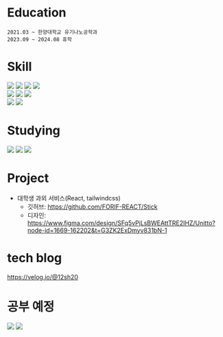 # Education
```
2021.03 ~ 한양대학교 유기나노공학과
2023.09 ~ 2024.08 휴학
```

# Skill
<img src="https://img.shields.io/badge/HTML5-E34F26?style=for-the badge&logo=HTML5&logoColor=white">  <img src="https://img.shields.io/badge/CSS3-1572B6?style=for-the-badge&logo=CSS3&logoColor=white">  <img src="https://img.shields.io/badge/javascript-F7DF1E?style=for-the-badge&logo=javascript&logoColor=white">  <img src="https://img.shields.io/badge/typescript-3178C6?style=for-the-badge&logo=typescript&logoColor=white"><br><img src="https://img.shields.io/badge/react-61DAFB?style=for-the-badge&logo=react&logoColor=white">    <img src="https://img.shields.io/badge/tailwindcss-06B6D4?style=for-the-badge&logo=tailwindcss&logoColor=white">  <img src="https://img.shields.io/badge/recoil-3578E5?style=for-the-badge&logo=recoil&logoColor=white"> <br>
<img src="https://img.shields.io/badge/python-3776AB?style=for-the badge&logo=python&logoColor=white"> <img src="https://img.shields.io/badge/pandas-150458?style=for-the badge&logo=pandas&logoColor=white">


# Studying
<img src="https://img.shields.io/badge/next.js-000000?style=for-the-badge&logo=nextdotjs&logoColor=white">  <img src="https://img.shields.io/badge/webpack-8DD6F9?style=for-the-badge&logo=webpack&logoColor=white">  <img src="https://img.shields.io/badge/vite-646CFF?style=for-the-badge&logo=vite&logoColor=white">


# Project
- 대학생 과외 서비스(React, tailwindcss)
  - 깃허브: https://github.com/FORIF-REACT/Stick
  - 디자인: https://www.figma.com/design/SFq5vPjLsBWEAttTRE2IHZ/Unitto?node-id=1669-162202&t=G3ZK2ExDmyv831bN-1


# tech blog
https://velog.io/@12sh20


# 공부 예정
<img src="https://img.shields.io/badge/node.js-5FA04E?style=for-the badge&logo=node.js&logoColor=white"> <img src="https://img.shields.io/badge/mongodb-47A248?style=for-the badge&logo=mongodb&logoColor=white"> 
